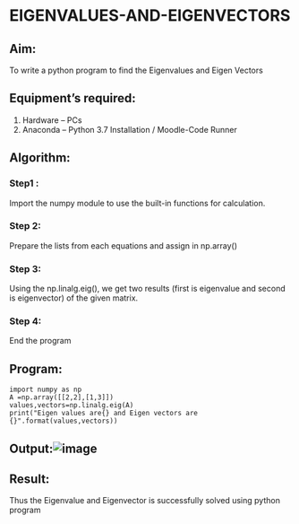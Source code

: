# EIGENVALUES-AND-EIGENVECTORS
## Aim:
To write a python program to find the Eigenvalues and Eigen Vectors
## Equipment’s required:
1. 	Hardware – PCs
2. 	Anaconda – Python 3.7 Installation / Moodle-Code Runner
## Algorithm:
### Step1 :
Import the numpy module to use the built-in functions for calculation.
### Step 2:
Prepare the lists from each equations and assign in np.array()
### Step 3:
Using the np.linalg.eig(), we get two results (first is eigenvalue and second is eigenvector) of the given matrix.
### Step 4:
End the program

## Program:
```
import numpy as np
A =np.array([[2,2],[1,3]])
values,vectors=np.linalg.eig(A)
print("Eigen values are{} and Eigen vectors are {}".format(values,vectors))
```
## Output:![image](https://github.com/Supraja0510/EIGENVALUES-AND-EIGENVECTORS/assets/155217478/5ab2c87e-9f6a-4866-90c9-9b4eabf61963)

## Result:
Thus the Eigenvalue and Eigenvector is successfully solved using python program
